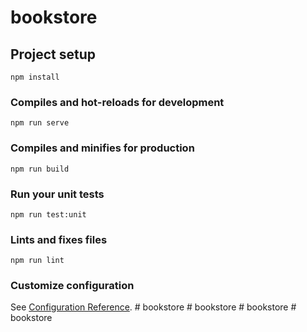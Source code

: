 # bookstore

## Project setup
```
npm install
```

### Compiles and hot-reloads for development
```
npm run serve
```

### Compiles and minifies for production
```
npm run build
```

### Run your unit tests
```
npm run test:unit
```

### Lints and fixes files
```
npm run lint
```

### Customize configuration
See [Configuration Reference](https://cli.vuejs.org/config/).
#   b o o k s t o r e  
 #   b o o k s t o r e  
 #   b o o k s t o r e  
 #   b o o k s t o r e  
 